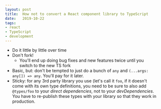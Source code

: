 ```yaml
---
layout: post
title:  How not to convert a React component library to TypeScript
date:   2019-10-22
tags:
- react
- TypeScript
- development 
---
```


* Do it little by little over time
* Don't fork!
  * You'll end up doing bug fixes and new features twice until you switch to the new TS fork
* Basic, but: don't be tempted to just do a bunch of `any` and `(...args: any[]) => any`. You'll pay for it later.
* Sticky: for any 3rd party library you use (let's call it `foo`, if it doesn't come with its own type definitions, you need to be sure to also add `@types/foo` to your _direct dependencies_, not to your _devDependencies_. You have to re-publish these types with your library so that they work in production.
